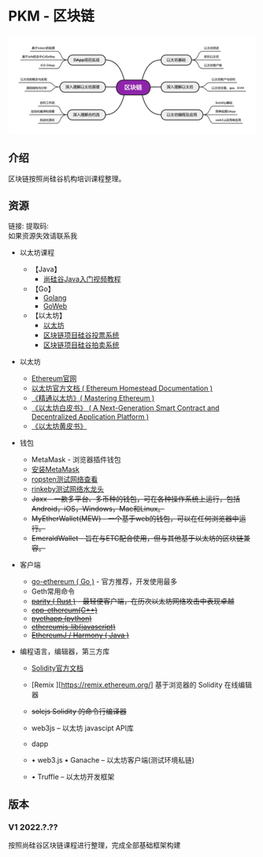 # PKM - 区块链  
![image text](./resources/区块链.png)
## 介绍
区块链按照尚硅谷机构培训课程整理。
## 资源
链接: 
提取码:  
如果资源失效请联系我  

* 以太坊课程
  * 【Java】
    * [尚硅谷Java入门视频教程](https://www.bilibili.com/video/BV1Kb411W75N)
  * 【Go】
    * [Golang](https://www.bilibili.com/video/BV1ME411Y71o)
    * [GoWeb][https://www.bilibili.com/video/BV1nJ411D7P4]
  * 【以太坊】
    * [以太坊](https://www.bilibili.com/video/BV1NJ411D7rf)
    * [区块链项目硅谷投票系统](https://www.bilibili.com/video/BV1JJ411D7Ve)
    * [区块链项目硅谷拍卖系统](https://www.bilibili.com/video/BV1EJ411D7SL)

* 以太坊

  * [Ethereum官网](https://ethereum.org/en/)
  * [以太坊官方文档 ( Ethereum Homestead Documentation )](http://www.ethdocs.org/en/latest/index.html) 
  * [《精通以太坊》( Mastering Ethereum ) ](https://github.com/ethereumbook/ethereumbook)
  * [《以太坊白皮书》 ( A Next-Generation Smart Contract and Decentralized Application Platform )](https://github.com/ethereum/wiki/wiki/White-Paper)
  * [《以太坊黄皮书》](https://github.com/wanshan1024/ethereum_yellowpaper)

* 钱包

  * MetaMask - 浏览器插件钱包
  * [安装MetaMask](https://chrome.google.com/webstore/category/extensions)
  * [ropsten测试网络查看](https://ropsten.etherscan.io/)
  * [rinkeby测试网络水龙头](https://faucet.rinkeby.io/)
  * ~~Jaxx - 一款多平台、多币种的钱包，可在各种操作系统上运行，包括Android，iOS，Windows，Mac和Linux。~~
  * ~~MyEtherWallet(MEW) - 一个基于web的钱包，可以在任何浏览器中运行。~~
  * ~~EmeraldWallet - 旨在与ETC配合使用，但与其他基于以太坊的区块链兼容。~~

* 客户端

  * [go-ethereum ( Go )](https://github.com/ethereum/go-ethereum) - 官方推荐，开发使用最多
  * Geth常用命令
  * ~~[parity ( Rust )](https://github.com/ethcore/parity/releases) - 最轻便客户端，在历次以太坊网络攻击中表现卓越~~
  * ~~[cpp-ethereum(C++)](https://github.com/ethereum/cpp-ethereum)~~
  * ~~[pyethapp (python)](https://github.com/heikoheiko/pyethapp)~~
  * ~~[ethereumjs-lib(javascript)](https://github.com/ethereumjs/ethereumjs-lib)~~
  * ~~[EthereumJ / Harmony ( Java )](https://github.com/ethereum/ethereumj)~~

* 编程语言，编辑器，第三方库

  * [Solidity官方文档](https://solidity.readthedocs.io/en/latest/)
  * [Remix ][https://remix.ethereum.org/] 基于浏览器的 Solidity 在线编辑器
  * ~~solcjs Solidity 的命令行编译器~~
  * web3js – 以太坊 javascipt API库
  * dapp

  

  *  • web3.js
     • Ganache – 以太坊客户端(测试环境私链) 
  * • Truffle – 以太坊开发框架



[https://www.bilibili.com/video/BV1nJ411D7P4]: https://www.bilibili.com/video/BV1nJ411D7P4

## 版本
### V1 2022.?.??
按照尚硅谷区块链课程进行整理，完成全部基础框架构建  
